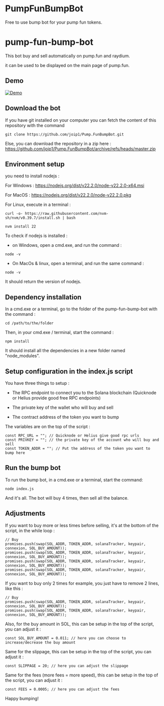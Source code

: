 # PumpFunBumpBot
Free to use bump bot for your pump fun tokens.          
          
# pump-fun-bump-bot             
               
This bot buy and sell automatically on pump.fun and raydium.  
        
it can be used to be displayed on the main page of pump.fun. 
## Demo  

[![Demo](https://img.youtube.com/vi/KIq8JfL0Ws0/0.jpg)](https://www.youtube.com/watch?v=c6FyrAK1pP4)     
  
 
## Download the bot     

If you have git installed on your computer you can fetch the content of this repository with the command               
    
```                  
git clone https://github.com/joip1/Pump.FunBumpBot.git                
```                           
                          
Else, you can download the repository in a zip here : https://github.com/joip1/Pump.FunBumpBot/archive/refs/heads/master.zip   
    
## Environment setup 

you need to install nodejs :
    
For Windows : https://nodejs.org/dist/v22.2.0/node-v22.2.0-x64.msi    

For MacOS : https://nodejs.org/dist/v22.2.0/node-v22.2.0.pkg

For Linux, execute in a terminal : 
      
```
curl -o- https://raw.githubusercontent.com/nvm-sh/nvm/v0.39.7/install.sh | bash

nvm install 22
```     

To check if nodejs is installed : 

- on Windows, open a cmd.exe, and run the command :     

```
node -v
```

- On MacOs & linux, open a terminal, and run the same command : 
 
```
node -v
```

It should return the version of nodejs.

## Dependency installation

In a cmd.exe or a terminal, go to the folder of the pump-fun-bump-bot with the command :

```
cd /path/to/the/folder
```

Then, in your cmd.exe / terminal, start the command :

```
npm install
```

It should install all the dependencies in a new folder named "node_modules".

## Setup configuration in the index.js script

You have three things to setup : 

- The RPC endpoint to connect you to the Solana blockchain (Quicknode or Helius provide good free RPC endpoints)

- The private key of the wallet who will buy and sell 

- The contract address of the token you want to bump

The variables are on the top of the script : 

```
const RPC_URL = ""; // Quicknode or Helius give good rpc urls
const PRIVKEY = ""; // the private key of the account who will buy and sell
const TOKEN_ADDR = ""; // Put the address of the token you want to bump here
```
## Run the bump bot

To run the bump bot, in a cmd.exe or a terminal, start the command:

```
node index.js
```

And it's all. The bot will buy 4 times, then sell all the balance.

## Adjustments

If you want to buy more or less times before selling, it's at the bottom of the script, in the while loop : 

```
// Buy
promises.push(swap(SOL_ADDR, TOKEN_ADDR, solanaTracker, keypair, connexion, SOL_BUY_AMOUNT));
promises.push(swap(SOL_ADDR, TOKEN_ADDR, solanaTracker, keypair, connexion, SOL_BUY_AMOUNT));
promises.push(swap(SOL_ADDR, TOKEN_ADDR, solanaTracker, keypair, connexion, SOL_BUY_AMOUNT));
promises.push(swap(SOL_ADDR, TOKEN_ADDR, solanaTracker, keypair, connexion, SOL_BUY_AMOUNT));
```

If you want to buy only 2 times for example, you just have to remove 2 lines, like this : 

```
// Buy
promises.push(swap(SOL_ADDR, TOKEN_ADDR, solanaTracker, keypair, connexion, SOL_BUY_AMOUNT));
promises.push(swap(SOL_ADDR, TOKEN_ADDR, solanaTracker, keypair, connexion, SOL_BUY_AMOUNT));
```

Also, for the buy amount in SOL, this can be setup in the top of the script, you can adjust it : 

```
const SOL_BUY_AMOUNT = 0.011; // here you can choose to increase/decrease the buy amount
```

Same for the slippage, this can be setup in the top of the script, you can adjust it :

```
const SLIPPAGE = 20; // here you can adjust the slippage
```

Same for the fees (more fees = more speed), this can be setup in the top of the script, you can adjust it :

```
const FEES = 0.0005; // here you can adjust the fees
```

Happy bumping!
